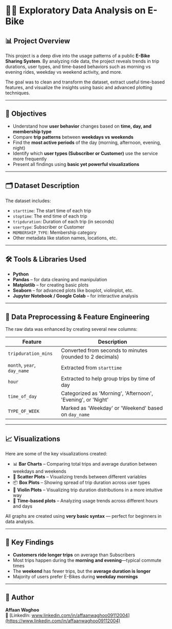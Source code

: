 # 🚴‍♂️ Exploratory Data Analysis on E-Bike 

## 📊 Project Overview

This project is a deep dive into the usage patterns of a public **E-Bike Sharing System**. By analyzing ride data, the project reveals trends in trip durations, user types, and time-based behaviors such as morning vs evening rides, weekday vs weekend activity, and more.

The goal was to clean and transform the dataset, extract useful time-based features, and visualize the insights using basic and advanced plotting techniques.

---

## 🧠 Objectives

- Understand how **user behavior** changes based on **time, day, and membership type**
- Compare **trip patterns** between **weekdays vs weekends**
- Find the **most active periods** of the day (morning, afternoon, evening, night)
- Identify which **user types (Subscriber or Customer)** use the service more frequently
- Present all findings using **basic yet powerful visualizations**

---

## 🗂️ Dataset Description

The dataset includes:

- `starttime`: The start time of each trip  
- `stoptime`: The end time of each trip  
- `tripduration`: Duration of each trip (in seconds)  
- `usertype`: Subscriber or Customer  
- `MEMBERSHIP_TYPE`: Membership category  
- Other metadata like station names, locations, etc.

---

## 🛠️ Tools & Libraries Used

- **Python**
- **Pandas** – for data cleaning and manipulation
- **Matplotlib** – for creating basic plots
- **Seaborn** – for advanced plots like boxplot, violinplot, etc.
- **Jupyter Notebook / Google Colab** – for interactive analysis

---

## 🔧 Data Preprocessing & Feature Engineering

The raw data was enhanced by creating several new columns:

| Feature | Description |
|--------|-------------|
| `tripduration_mins` | Converted from seconds to minutes (rounded to 2 decimals) |
| `month`, `year`, `day_name` | Extracted from `starttime` |
| `hour` | Extracted to help group trips by time of day |
| `time_of_day` | Categorized as 'Morning', 'Afternoon', 'Evening', or 'Night' |
| `TYPE_OF_WEEK` | Marked as 'Weekday' or 'Weekend' based on `day_name` |

---

## 📈 Visualizations

Here are some of the key visualizations created:

- 📊 **Bar Charts** – Comparing total trips and average duration between weekdays and weekends
- 🎯 **Scatter Plots** – Visualizing trends between different variables
- 📦 **Box Plots** – Showing spread of trip duration across user types
- 🎻 **Violin Plots** – Visualizing trip duration distributions in a more intuitive way
- 🟰 **Time-based plots** – Analyzing usage trends across different hours and days

All graphs are created using **very basic syntax** — perfect for beginners in data analysis.

---

## 📌 Key Findings


- **Customers ride longer trips** on average than Subscribers
- Most trips happen during the **morning and evening**—typical commute times
- The **weekend** has fewer trips, but the **average duration is longer**
- Majority of users prefer E-Bikes during **weekday mornings**

---

## 👤 Author

**Affaan Waghoo**  
🔗 [LinkedIn: www.linkedin.com/in/affaanwaghoo09112004](https://www.linkedin.com/in/affaanwaghoo09112004)
